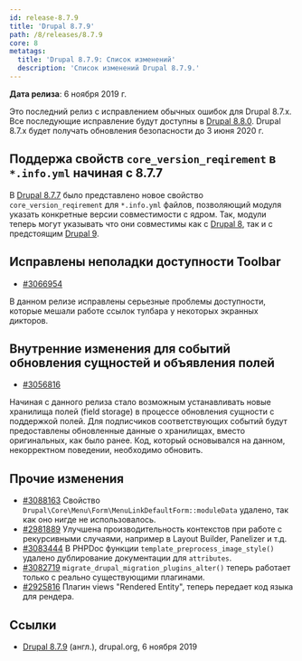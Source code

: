 ```yaml
---
id: release-8.7.9
title: 'Drupal 8.7.9'
path: /8/releases/8.7.9
core: 8
metatags:
  title: 'Drupal 8.7.9: Список изменений'
  description: 'Список изменений Drupal 8.7.9.'
---
```


**Дата релиза**: 6 ноября 2019 г.

Это последний релиз с исправлением обычных ошибок для Drupal 8.7.x. Все последующие исправление будут доступны в [Drupal 8.8.0](release-8.8.0.md). Drupal 8.7.x будет получать обновления безопасности до 3 июня 2020 г.

## Поддержа свойств `core_version_reqirement` в `*.info.yml` начиная с 8.7.7

В [Drupal 8.7.7](release-8.7.7.md) было представлено новое свойство `core_version_reqirement` для `*.info.yml` файлов, позволяющий модуля указать конкретные версии совместимости с ядром. Так, модули теперь могут указывать что они совместимы как с [Drupal 8](../drupal-8.md), так и с предстоящим [Drupal 9](../../9/drupal-9.md).

## Исправлены неполадки доступности Toolbar

- [#3066954](https://www.drupal.org/node/3066954)

В данном релизе исправлены серьезные проблемы доступности, которые мешали работе ссылок тулбара у некоторых экранных дикторов.

## Внутренние изменения для событий обновления сущностей и объявления полей

- [#3056816](https://www.drupal.org/node/3056816)

Начиная с данного релиза стало возможным устанавливать новые хранилища полей (field storage) в процессе обновления сущности с поддержкой полей. Для подписчиков соответствующих событий будут предоставлены обновленные данные о хранилищах, вместо оригинальных, как было ранее. Код, который основывался на данном, некорректном поведении, необходимо обновить.

## Прочие изменения

- [#3088163](https://www.drupal.org/node/3088163) Свойство `Drupal\Core\Menu\Form\MenuLinkDefaultForm::moduleData` удалено, так как оно нигде не использовалось.
- [#2981889](https://www.drupal.org/node/2981889) Улучшена производительность контекстов при работе с рекурсивными случаями, например в Layout Builder,  Panelizer и т.д.
- [#3083444](https://www.drupal.org/node/3083444) В PHPDoc функции `template_preprocess_image_style()` удалено дублирование документации для `attributes`.
- [#3082719](https://www.drupal.org/node/3082719) `migrate_drupal_migration_plugins_alter()` теперь работает только с реально существующими плагинами.
- [#2925816](https://www.drupal.org/node/2925816) Плагин views "Rendered Entity", теперь передает код языка для рендера.

## Ссылки

- [Drupal 8.7.9](https://www.drupal.org/project/drupal/releases/8.7.9) (англ.), drupal.org, 6 ноября 2019
